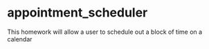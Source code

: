 # appointment_scheduler
This homework will allow a user to schedule out a block of time on a calendar
